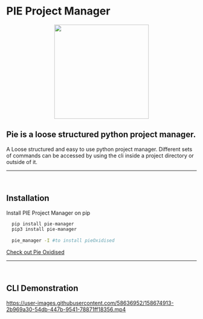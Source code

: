 
# PIE Project Manager


<p align="center">
  <img width="250" height="250" src="https://cdn.discordapp.com/attachments/731940266570809485/953666263161372782/piepy.png">
</p>

## Pie is a loose structured python project manager.

A Loose structured and easy to use python project manager. Different sets of
commands can be accessed by using the cli inside a project directory or
outside of it.
<hr>
<br>

## Installation

Install PIE Project Manager on pip

```bash
  pip install pie-manager
  pip3 install pie-manager
  
  pie_manager -I #to install pieOxidised
```

[Check out Pie Oxidised](https://github.com/skandabhairava/PieOxidised)

<hr>
<br>

## CLI Demonstration

https://user-images.githubusercontent.com/58636952/158674913-2b969a30-54db-447b-9541-78871ff18356.mp4
